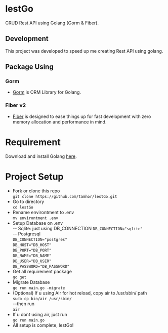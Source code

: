 # lestGo

CRUD Rest API using Golang (Gorm & Fiber).

## Development
This project was developed to speed up me creating Rest API using golang.

## Package Using

### Gorm
- <a href="https://gorm.io/docs/">Gorm</a> is ORM Library for Golang.

### Fiber v2
- <a href="https://docs.gofiber.io/">Fiber</a> is designed to ease things up for fast development with zero memory allocation and performance in mind.

# Requirement

Download and install Golang <a href="https://go.dev/doc/install">here</a>.

# Project Setup

- Fork or clone this repo \
`git clone https://github.com/tamhor/lestGo.git`
- Go to directory \
`cd lestGo`
- Rename environtment to .env \
`mv environtment .env`
- Setup Database on .env \
-- Sqlite: just using DB_CONNECTION
`DB_CONNECTION="sqlite"` \
-- Postgresql \
`DB_CONNECTION="postgres"` \
`DB_HOST="DB_HOST"` \
`DB_PORT="DB_PORT"` \
`DB_NAME="DB_NAME"` \
`DB_USER="DB_USER"` \
`DB_PASSWORD="DB_PASSWORD"` 
- Get all requirement package \
`go get`
- Migrate Database \
`go run main.go -migrate`
- (Optional) If u using Air for hot reload, copy air to /usr/sbin/ path \
`sudo cp bin/air /usr/sbin/` \
--then run \
`air`
- If u dont using air, just run \
`go run main.go`
- All setup is complete, lestGo!